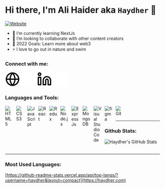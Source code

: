 # Hi there, I'm Ali Haider aka `Haydher` 👋

[![Website](https://img.shields.io/website?label=haydher.com&style=for-the-badge&url=https%3A%2F%2Fhaydher.com)](https://haydher.com)

- 🌱 I’m currently learning NextJs
- 👯 I’m looking to collaborate with other content creators
- 🥅 2022 Goals: Learn more about web3
- ⚡ I love to go out in nature and swim

### Connect with me:

[![website](./img/globe-light.svg)](https://haydher.com#gh-light-mode-only)
[![website](./img/globe-dark.svg)](https://haydher.com#gh-dark-mode-only)
[![website](./img/linkedin-light.svg)](https://linkedin.com/in/haydher#gh-light-mode-only)
[![website](./img/linkedin-dark.svg)](https://linkedin.com/in/haydher#gh-dark-mode-only)

### Languages and Tools:

[<img align="left" alt="HTML5" width="26px" src="https://cdn.jsdelivr.net/gh/devicons/devicon/icons/html5/html5-original.svg" style="padding-right:10px;" />](https://haydher.com)
[<img align="left" alt="CSS3" width="26px" src="https://cdn.jsdelivr.net/gh/devicons/devicon/icons/css3/css3-original.svg" style="padding-right:10px;" />](https://haydher.com)
[<img align="left" alt="JavaScript" width="26px" src="https://cdn.jsdelivr.net/gh/devicons/devicon/icons/javascript/javascript-original.svg" style="padding-right:10px;" />](https://haydher.com)
[<img align="left" alt="React" width="26px" src="https://cdn.jsdelivr.net/gh/devicons/devicon/icons/react/react-original.svg" style="padding-right:10px;" />](https://haydher.com)
[<img align="left" alt="Redux" width="26px" src="https://cdn.jsdelivr.net/gh/devicons/devicon/icons/redux/redux-original.svg" style="padding-right:10px;" />](https://haydher.com)
[<img align="left" alt="Node.js" width="26px" src="https://cdn.jsdelivr.net/gh/devicons/devicon/icons/nodejs/nodejs-original.svg" style="padding-right:10px;" />](https://haydher.com)
[<img align="left" alt="Express Js" width="26px" src="https://cdn.jsdelivr.net/gh/devicons/devicon/icons/express/express-original.svg" style="padding-right:10px;" />](https://haydher.com)
[<img align="left" alt="MongoDB" width="26px" src="https://cdn.jsdelivr.net/gh/devicons/devicon/icons/firebase/firebase-plain.svg" style="padding-right:10px;" />](https://haydher.com)
[<img align="left" alt="Visual Studio Code" width="26px" src="https://cdn.jsdelivr.net/gh/devicons/devicon/icons/vscode/vscode-original.svg" style="padding-right:10px;" />](https://haydher.com)
[<img align="left" alt="figma" width="26px" src="https://cdn.jsdelivr.net/gh/devicons/devicon/icons/figma/figma-original.svg" style="padding-right:10px;" />](https://haydher.com)
[<img align="left" alt="Git" width="26px" src="https://cdn.jsdelivr.net/gh/devicons/devicon/icons/git/git-original.svg" style="padding-right:10px;" />](https://haydher.com)

<br />
<br />

---

### Github Stats:

[<img align="left" alt="Haydher's GitHub Stats" src="https://github-readme-stats.vercel.app/api?username=haydher&show_icons=true&theme=tokyonight&include_all_commits=true&hide_border=false&title_color=ff652f&icon_color=FFE400&bg_color=09131B&text_color=ffffff&border_color=0c1a25&hide=issues,contribs" />](https://haydher.com)

<br />
<br />

---

### Most Used Languages:

[https://github-readme-stats.vercel.app/api/top-langs/?username=haydher&layout=compact](https://haydher.com)

[website]: https://haydher.com
[linkedin]: https://linkedin.com/in/haydher
